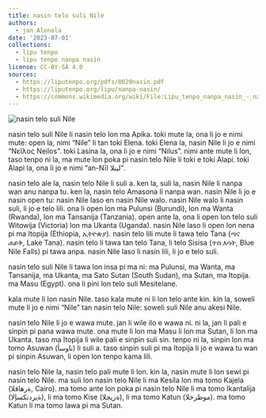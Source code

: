 ```yaml
---
title: nasin telo suli Nile
authors:
  - jan Alonola
date: '2023-07-01'
collections:
  - lipu tenpo
  - lipu tenpo nanpa nasin
license: CC-BY-SA 4.0
sources:
  - https://liputenpo.org/pdfs/0020nasin.pdf
  - https://liputenpo.org/lipu/nanpa-nasin/
  - https://commons.wikimedia.org/wiki/File:Lipu_tenpo_nanpa_nasin_-_nasin_telo_suli_Nile.png
---
```


![nasin telo suli Nile](https://upload.wikimedia.org/wikipedia/commons/c/ca/Lipu_tenpo_nanpa_nasin_-_nasin_telo_suli_Nile.png)

nasin telo suli Nile li nasin telo lon ma Apika. toki mute la, ona li jo e nimi mute: open la, nimi “Nile” li tan toki Elena. toki Elena la, nasin Nile li jo e nimi “Νεῖλος Neilos”. toki Lasina la, ona li jo e nimi “Nilus”. nimi ante mute li lon, taso tenpo ni la, ma mute lon poka pi nasin telo Nile li toki e toki Alapi. toki Alapi la, ona li jo e nimi “an-Nīl لينلا”.

nasin telo ale la, nasin telo Nile li suli a. ken la, suli la, nasin Nile li nanpa wan anu nanpa tu. ken la, nasin telo Amasona li nanpa wan. nasin Nile li jo e nasin open tu: nasin Nile laso en nasin Nile walo. nasin Nile walo li nasin suli, li jo e telo lili. ona li open lon ma Pulunsi (Burundi), lon ma Wanta (Rwanda), lon ma Tansanija (Tanzania). open ante la, ona li open lon telo suli Witowija (Victoria) lon ma Ukanta (Uganda). nasin Nile laso li open lon nena pi ma Itopija (Ethiopia, ኢትዮጵያ). nasin telo lili mute li tawa telo Tana (ጣና ሐይቅ, Lake Tana). nasin telo li tawa tan telo Tana, li telo Sisisa (ጥስ እሳት, Blue Nile Falls) pi tawa anpa. nasin Nile laso li nasin lili, li jo e telo suli.

nasin telo suli Nile li tawa lon insa pi ma ni: ma Pulunsi, ma Wanta, ma Tansanija, ma Ukanta, ma Sato Sutan (South Sudan), ma Sutan, ma Itopija. ma Masu (Egypt). ona li pini lon telo suli Mesitelane.

kala mute li lon nasin Nile. taso kala mute ni li lon telo ante kin. kin la, soweli mute li jo e nimi “Nile” tan nasin telo Nile: soweli suli Nile anu akesi Nile.

nasin telo Nile li jo e wawa mute. jan li wile ilo e wawa ni. ni la, jan li pali e sinpin pi pana wawa mute. ona mute li lon ma Masu li lon ma Sutan, li lon ma Ukanta. taso ma Itopija li wile pali e sinpin suli sin. tenpo ni la, sinpin lon ma tomo Asuwan (ناوسأ) li suli a. taso sinpin suli pi ma Itopija li jo e wawa tu wan pi sinpin Asuwan, li open lon tenpo kama lili.

nasin telo Nile la, nasin telo pali mute li lon. kin la, nasin mute li lon sewi pi nasin telo Nile. ma suli lon nasin telo Nile li ma Kesila lon ma tomo Kajela (ةرهاقلا, Cairo). ma tomo ante lon poka pi nasin telo Nile li ma tomo Ikantalija (ةيردنكسإلا), li ma tomo Kise (ةزيجلا), li ma tomo Katun (موطرخلا). ma tomo Katun li ma tomo lawa pi ma Sutan.